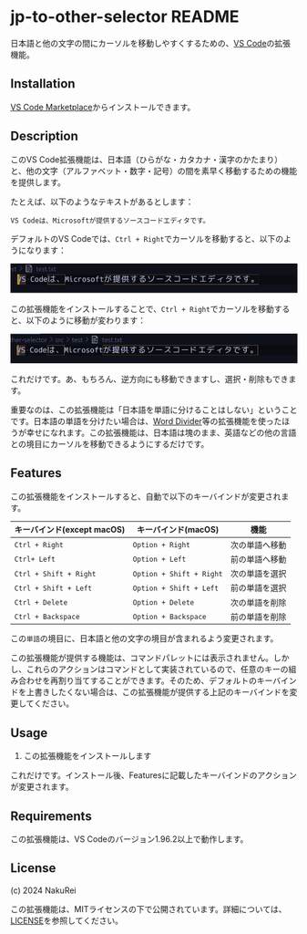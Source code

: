 # jp-to-other-selector README

日本語と他の文字の間にカーソルを移動しやすくするための、[VS Code](https://code.visualstudio.com/)の拡張機能。

## Installation

[VS Code Marketplace](https://marketplace.visualstudio.com/items?itemName=NakuRei.jp-to-other-selector)からインストールできます。

## Description

このVS Code拡張機能は、日本語（ひらがな・カタカナ・漢字のかたまり）と、他の文字（アルファベット・数字・記号）の間を素早く移動するための機能を提供します。

たとえば、以下のようなテキストがあるとします：

```text
VS Codeは、Microsoftが提供するソースコードエディタです。
```

デフォルトのVS Codeでは、`Ctrl + Right`でカーソルを移動すると、以下のようになります：

![Original cursor movement](https://raw.githubusercontent.com/NakuRei/jp-to-other-selector/main/docs/images/example_before.gif)

この拡張機能をインストールすることで、`Ctrl + Right`でカーソルを移動すると、以下のように移動が変わります：

![Improved cursor movement](https://raw.githubusercontent.com/NakuRei/jp-to-other-selector/main/docs/images/example_after.gif)

これだけです。あ、もちろん、逆方向にも移動できますし、選択・削除もできます。

重要なのは、この拡張機能は「日本語を単語に分けることはしない」ということです。日本語の単語を分けたい場合は、[Word Divider](https://github.com/yutotnh/word-divider/tree/main)等の拡張機能を使ったほうが幸せになれます。この拡張機能は、日本語は塊のまま、英語などの他の言語との境目にカーソルを移動できるようにするだけです。

## Features

この拡張機能をインストールすると、自動で以下のキーバインドが変更されます。

| キーバインド(except macOS) | キーバインド(macOS)      | 機能           |
| -------------------------- | ------------------------ | -------------- |
| `Ctrl + Right`             | `Option + Right`         | 次の単語へ移動 |
| `Ctrl+ Left`               | `Option + Left`          | 前の単語へ移動 |
| `Ctrl + Shift + Right`     | `Option + Shift + Right` | 次の単語を選択 |
| `Ctrl + Shift + Left`      | `Option + Shift + Left`  | 前の単語を選択 |
| `Ctrl + Delete`            | `Option + Delete`        | 次の単語を削除 |
| `Ctrl + Backspace`         | `Option + Backspace`     | 前の単語を削除 |

この`単語`の境目に、日本語と他の文字の境目が含まれるよう変更されます。

この拡張機能が提供する機能は、コマンドパレットには表示されません。しかし、これらのアクションはコマンドとして実装されているので、任意のキーの組み合わせを再割り当てすることができます。そのため、デフォルトのキーバインドを上書きしたくない場合は、この拡張機能が提供する上記のキーバインドを変更してください。

## Usage

1. この拡張機能をインストールします

これだけです。インストール後、Featuresに記載したキーバインドのアクションが変更されます。

## Requirements

この拡張機能は、VS Codeのバージョン1.96.2以上で動作します。

## License

(c) 2024 NakuRei

この拡張機能は、MITライセンスの下で公開されています。詳細については、[LICENSE](./LICENSE)を参照してください。

